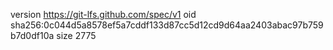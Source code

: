version https://git-lfs.github.com/spec/v1
oid sha256:0c044d5a8578ef5a7cddf133d87cc5d12cd9d64aa2403abac97b759b7d0df10a
size 2775
